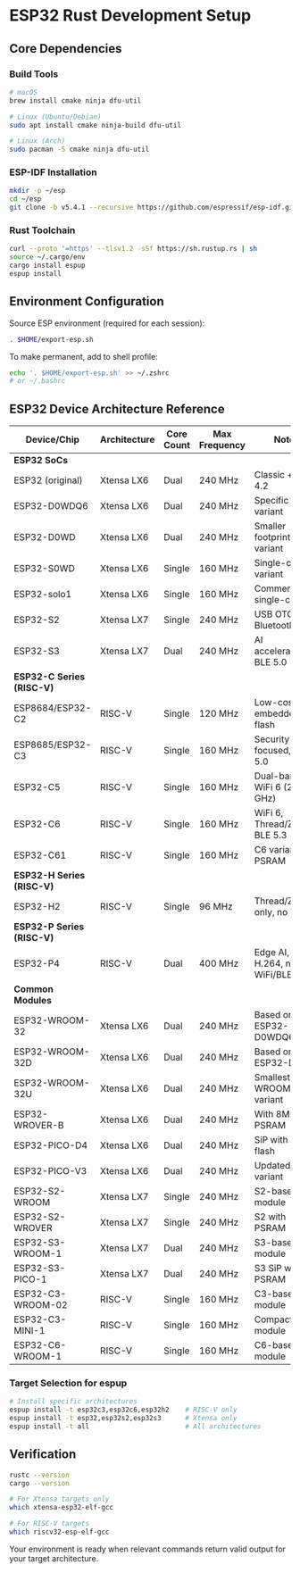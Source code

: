 # ESP32 Rust Development Setup

## Core Dependencies

### Build Tools
```bash
# macOS
brew install cmake ninja dfu-util

# Linux (Ubuntu/Debian)
sudo apt install cmake ninja-build dfu-util

# Linux (Arch)
sudo pacman -S cmake ninja dfu-util
```

### ESP-IDF Installation
```bash
mkdir -p ~/esp
cd ~/esp
git clone -b v5.4.1 --recursive https://github.com/espressif/esp-idf.git
```

### Rust Toolchain
```bash
curl --proto '=https' --tlsv1.2 -sSf https://sh.rustup.rs | sh
source ~/.cargo/env
cargo install espup
espup install
```

## Environment Configuration

Source ESP environment (required for each session):
```bash
. $HOME/export-esp.sh
```

To make permanent, add to shell profile:
```bash
echo '. $HOME/export-esp.sh' >> ~/.zshrc
# or ~/.bashrc
```

## ESP32 Device Architecture Reference

| Device/Chip | Architecture | Core Count | Max Frequency | Notes |
|-------------|--------------|------------|---------------|-------|
| **ESP32 SoCs** |
| ESP32 (original) | Xtensa LX6 | Dual | 240 MHz | Classic + BLE 4.2 |
| ESP32-D0WDQ6 | Xtensa LX6 | Dual | 240 MHz | Specific chip variant |
| ESP32-D0WD | Xtensa LX6 | Dual | 240 MHz | Smaller footprint variant |
| ESP32-S0WD | Xtensa LX6 | Single | 160 MHz | Single-core variant |
| ESP32-solo1 | Xtensa LX6 | Single | 160 MHz | Commercial single-core |
| ESP32-S2 | Xtensa LX7 | Single | 240 MHz | USB OTG, no Bluetooth |
| ESP32-S3 | Xtensa LX7 | Dual | 240 MHz | AI acceleration, BLE 5.0 |
| **ESP32-C Series (RISC-V)** |
| ESP8684/ESP32-C2 | RISC-V | Single | 120 MHz | Low-cost, embedded flash |
| ESP8685/ESP32-C3 | RISC-V | Single | 160 MHz | Security-focused, BLE 5.0 |
| ESP32-C5 | RISC-V | Single | 160 MHz | Dual-band WiFi 6 (2.4+5 GHz) |
| ESP32-C6 | RISC-V | Single | 160 MHz | WiFi 6, Thread/Zigbee, BLE 5.3 |
| ESP32-C61 | RISC-V | Single | 160 MHz | C6 variant with PSRAM |
| **ESP32-H Series (RISC-V)** |
| ESP32-H2 | RISC-V | Single | 96 MHz | Thread/Zigbee only, no WiFi |
| **ESP32-P Series (RISC-V)** |
| ESP32-P4 | RISC-V | Dual | 400 MHz | Edge AI, H.264, no WiFi/BLE |
| **Common Modules** |
| ESP32-WROOM-32 | Xtensa LX6 | Dual | 240 MHz | Based on ESP32-D0WDQ6 |
| ESP32-WROOM-32D | Xtensa LX6 | Dual | 240 MHz | Based on ESP32-D0WD |
| ESP32-WROOM-32U | Xtensa LX6 | Dual | 240 MHz | Smallest WROOM variant |
| ESP32-WROVER-B | Xtensa LX6 | Dual | 240 MHz | With 8MB PSRAM |
| ESP32-PICO-D4 | Xtensa LX6 | Dual | 240 MHz | SiP with 4MB flash |
| ESP32-PICO-V3 | Xtensa LX6 | Dual | 240 MHz | Updated PICO variant |
| ESP32-S2-WROOM | Xtensa LX7 | Single | 240 MHz | S2-based module |
| ESP32-S2-WROVER | Xtensa LX7 | Single | 240 MHz | S2 with PSRAM |
| ESP32-S3-WROOM-1 | Xtensa LX7 | Dual | 240 MHz | S3-based module |
| ESP32-S3-PICO-1 | Xtensa LX7 | Dual | 240 MHz | S3 SiP with PSRAM |
| ESP32-C3-WROOM-02 | RISC-V | Single | 160 MHz | C3-based module |
| ESP32-C3-MINI-1 | RISC-V | Single | 160 MHz | Compact C3 module |
| ESP32-C6-WROOM-1 | RISC-V | Single | 160 MHz | C6-based module |

### Target Selection for espup
```bash
# Install specific architectures
espup install -t esp32c3,esp32c6,esp32h2    # RISC-V only
espup install -t esp32,esp32s2,esp32s3      # Xtensa only
espup install -t all                        # All architectures
```

## Verification

```bash
rustc --version
cargo --version

# For Xtensa targets only
which xtensa-esp32-elf-gcc

# For RISC-V targets
which riscv32-esp-elf-gcc
```

Your environment is ready when relevant commands return valid output for your target architecture.
